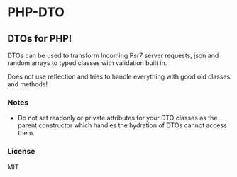 # PHP-DTO
## DTOs for PHP!

DTOs can be used to transform Incoming Psr7 server requests, json and random arrays to typed classes with validation built in.

Does not use reflection and tries to handle everything with good old classes and methods!

### Notes
- Do not set readonly or private attributes for your DTO classes as the parent constructor which handles the hydration of DTOs cannot access them.


### License
MIT
